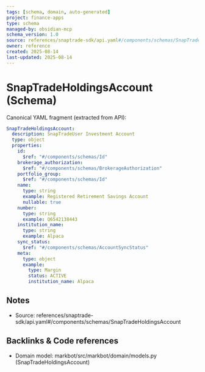 ```yaml
---
tags: [schema, domain, auto-generated]
project: finance-apps
type: schema
managed-by: obsidian-mcp
schema_version: 1.0
source: references/snaptrade-sdk/api.yaml#/components/schemas/SnapTradeHoldingsAccount
owner: reference
created: 2025-08-14
last-updated: 2025-08-14
---
```


# SnapTradeHoldingsAccount (Schema)

Canonical YAML fragment (extracted from API):

```yaml
SnapTradeHoldingsAccount:
  description: SnapTradeUser Investment Account
  type: object
  properties:
    id:
      $ref: "#/components/schemas/Id"
    brokerage_authorization:
      $ref: "#/components/schemas/BrokerageAuthorization"
    portfolio_group:
      $ref: "#/components/schemas/Id"
    name:
      type: string
      example: Registered Retirement Savings Account
      nullable: true
    number:
      type: string
      example: Q6542138443
    institution_name:
      type: string
      example: Alpaca
    sync_status:
      $ref: "#/components/schemas/AccountSyncStatus"
    meta:
      type: object
      example:
        type: Margin
        status: ACTIVE
        institution_name: Alpaca
```

## Notes
- Source: references/snaptrade-sdk/api.yaml#/components/schemas/SnapTradeHoldingsAccount

## Backlinks & Code references
- Domain model: markbot/src/markbot/domain/models.py (SnapTradeHoldingsAccount)
